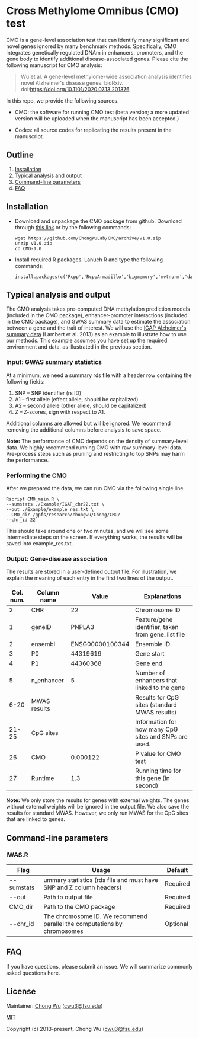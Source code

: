 # Cross Methylome Omnibus (CMO) test

CMO is a gene-level association test that can identify many significant and novel genes ignored by many benchmark methods.  Specifically,  CMO integrates genetically regulated DNAm in enhancers, promoters, and the gene body to identify additional disease-associated genes. Please cite the following manuscript for CMO analysis:

>  Wu et al. A gene-level methylome-wide association analysis identifies novel Alzheimer's disease genes. bioRxiv. doi:https://doi.org/10.1101/2020.07.13.201376. 

In this repo, we provide the following sources.

* CMO: the software for running CMO test (beta version; a more updated version will be uploaded when the manuscript has been accepted.)

* Codes: all source codes for replicating the results present in the manuscript.

  

## Outline

1. [Installation](#Installation)
2. [Typical analysis and output](#Analysis)
3. [Command-line parameters](#Command)
4. [FAQ](#FAQ)



## <a name="Installation"></a>Installation

- Download and unpackage the CMO package from github. Download through [this link](https://github.com/ChongWuLab/CMO/releases/tag/v1.0) or by the following commands:

  ~~~
  wget https://github.com/ChongWuLab/CMO/archive/v1.0.zip
  unzip v1.0.zip
  cd CMO-1.0
  ~~~

- Install required R packages. Lanuch R and type the following commands:

  ~~~
  install.packages(c('Rcpp','RcppArmadillo','bigmemory','mvtnorm','data.table','BEDMatrix'))
  ~~~

## <a name="Analysis"></a>Typical analysis and output

The CMO analysis takes pre-computed DNA methylation prediction models (included in the CMO package), enhancer-promoter interactions (included in the CMO package), and GWAS summary data to estimate the association between a gene and the trait of interest. We will use the [IGAP Alzheimer's summary data](http://web.pasteur-lille.fr/en/recherche/u744/igap/igap_download.php) (Lambert et al. 2013) as an example to illustrate how to use our methods. This example assumes you have set up the required environment and data, as illustrated in the previous section.

### Input: GWAS summary statistics

At a minimum, we need a summary rds file with a header row containing the following fields:

1. SNP – SNP identifier (rs ID)
2. A1 – first allele (effect allele, should be capitalized)
3. A2 – second allele (other allele, should be capitalized)
4. Z – Z-scores, sign with respect to A1.

Additional columns are allowed but will be ignored. We recommend removing the additional columns before analysis to save space. 

**Note:** The performance of CMO depends on the density of summary-level data. We highly recommend running CMO with raw summary-level data. Pre-process steps such as pruning and restricting to top SNPs may harm the performance.

### Performing the CMO

After we prepared the data, we can run CMO via the following single line.

```
Rscript CMO_main.R \
--sumstats ./Example/IGAP_chr22.txt \
--out ./Example/example_res.txt \
--CMO_dir /gpfs/research/chongwu/Chong/CMO/
--chr_id 22
```

This should take around one or two minutes, and we will see some intermediate steps on the screen. If everything works, the results will be saved into example_res.txt.



### Output: Gene-disease association

The results are stored in a user-defined output file. For illustration, we explain the meaning of each entry in the first two lines of the output.

| Col. num. | Column name  | Value           | Explanations                                          |
| --------- | ------------ | --------------- | ----------------------------------------------------- |
| 2         | CHR          | 22              | Chromosome ID                                         |
| 1         | geneID       | PNPLA3          | Feature/gene identifier, taken from gene_list file    |
| 2         | ensembl      | ENSG00000100344 | Ensemble ID                                           |
| 3         | P0           | 44319619        | Gene start                                            |
| 4         | P1           | 44360368        | Gene end                                              |
| 5         | n_enhancer   | 5               | Number of enhancers that linked to the gene           |
| 6-20      | MWAS results |                 | Results for CpG sites (standard MWAS results)         |
| 21- 25    | CpG sites    |                 | Information for how many CpG sites and SNPs are used. |
| 26        | CMO          | 0.000122        | P value for CMO test                                  |
| 27        | Runtime      | 1.3             | Running time for this gene (in second)                |

**Note:** We only store the results for genes with external weights. The genes without external weights will be ignored in the output file. We also save the results for standard MWAS. However, we only run MWAS for the CpG sites that are linked to genes. 

## <a name="Command"></a>Command-line parameters

### IWAS.R

| Flag       | Usage                                                        | Default  |
| ---------- | ------------------------------------------------------------ | -------- |
| --sumstats | ummary statistics (rds file and must have SNP and Z column headers) | Required |
| --out      | Path to output file                                          | Required |
| CMO_dir    | Path to the CMO package                                      | Required |
| --chr_id   | The chromosome ID. We recommend parallel the computations by chromosomes | Optional |



## <a name="Analysis"></a>FAQ

If you have questions, please submit an issue. We will summarize commonly asked questions here. 



## License

Maintainer: [Chong Wu](http://wuchong.org/index.html) (cwu3@fsu.edu)

[MIT](http://opensource.org/licenses/MIT)

Copyright (c) 2013-present, Chong Wu (cwu3@fsu.edu)